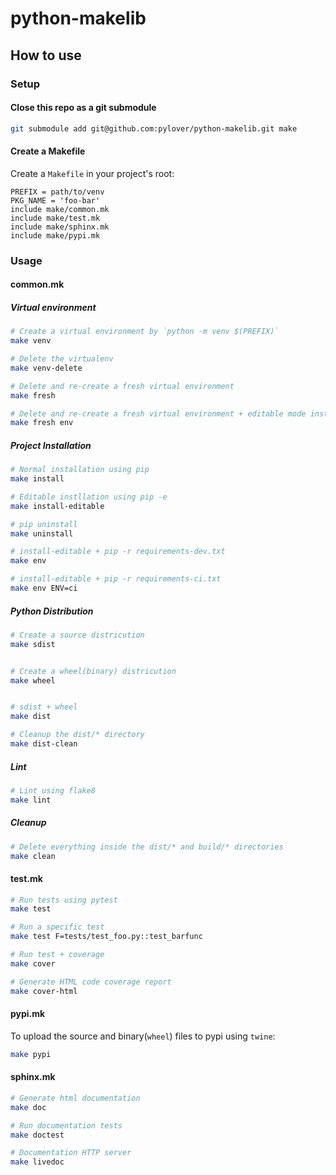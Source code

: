 # python-makelib

## How to use

### Setup

#### Close this repo as a git submodule
```bash
git submodule add git@github.com:pylover/python-makelib.git make
```

#### Create a Makefile
Create a `Makefile` in your project's root:
```make
PREFIX = path/to/venv
PKG_NAME = 'foo-bar'
include make/common.mk
include make/test.mk
include make/sphinx.mk
include make/pypi.mk
```

### Usage

#### common.mk
##### Virtual environment
```bash
# Create a virtual environment by `python -m venv $(PREFIX)`
make venv

# Delete the virtualenv
make venv-delete

# Delete and re-create a fresh virtual environment
make fresh

# Delete and re-create a fresh virtual environment + editable mode install
make fresh env
```

##### Project Installation
```bash
# Normal installation using pip
make install

# Editable instllation using pip -e
make install-editable

# pip uninstall
make uninstall

# install-editable + pip -r requirements-dev.txt
make env

# install-editable + pip -r requirements-ci.txt
make env ENV=ci
```

##### Python Distribution
```bash
# Create a source districution
make sdist


# Create a wheel(binary) districution
make wheel


# sdist + wheel
make dist

# Cleanup the dist/* directory
make dist-clean
```

##### Lint
```bash
# Lint using flake8
make lint
```

##### Cleanup
```bash
# Delete everything inside the dist/* and build/* directories
make clean 
```


#### test.mk
```bash
# Run tests using pytest
make test

# Run a specific test
make test F=tests/test_foo.py::test_barfunc

# Run test + coverage
make cover

# Generate HTML code coverage report
make cover-html
```

#### pypi.mk
To upload the source and binary(`wheel`) files to pypi using `twine`:
```bash
make pypi
```

#### sphinx.mk
```bash
# Generate html documentation
make doc

# Run documentation tests
make doctest

# Documentation HTTP server
make livedoc
```
